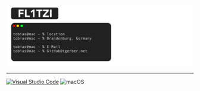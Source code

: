
<p align="center">
  <img src="https://raw.githubusercontent.com/Fl1tzi/Fl1tzi/main/Fl1tzi-6.png" />
</p>

---


[![Visual Studio Code](https://img.shields.io/badge/--007ACC?logo=visual%20studio%20code&logoColor=ffffff)](https://code.visualstudio.com/) ![macOS](https://img.shields.io/badge/-MacOS-grey)







